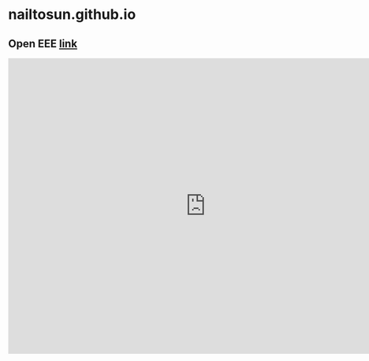 # nailtosun.github.io
 
## Open EEE [link](https://github.com/openeee)




<iframe src="https://calendar.google.com/calendar/embed?src=nailtosun07%40gmail.com&ctz=Europe%2FIstanbul" style="border: 0" width="800" height="600" frameborder="0" scrolling="no"></iframe>
